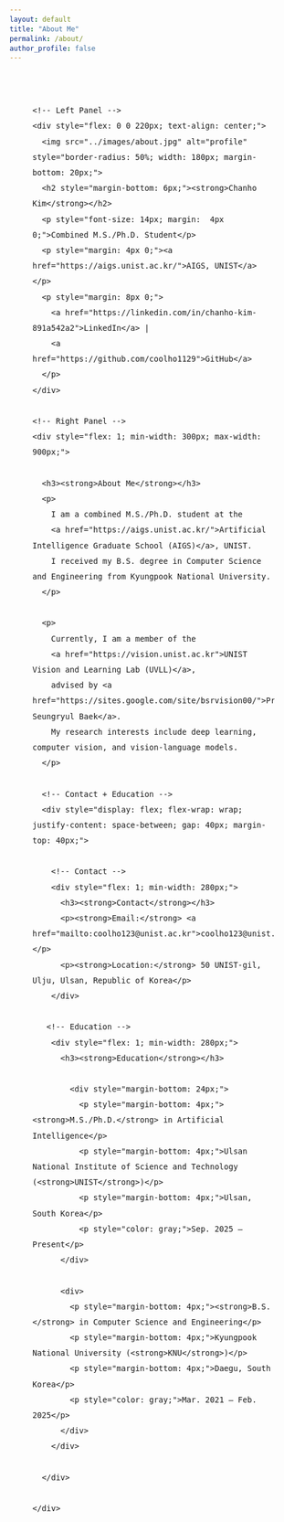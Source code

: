 ```yaml
---
layout: default
title: "About Me"
permalink: /about/
author_profile: false
---
```

<!-- Outer Wrapper to center the entire layout -->
<div style="max-width: 1000px; margin: 0 auto; padding: 40px; line-height: 1.7; font-size: 16px; font-family: sans-serif;">

  <!-- Main Flex Layout -->
  <div style="display: flex; flex-wrap: wrap; gap: 40px; align-items: flex-start;">

    <!-- Left Panel -->
    <div style="flex: 0 0 220px; text-align: center;">
      <img src="../images/about.jpg" alt="profile" style="border-radius: 50%; width: 180px; margin-bottom: 20px;">
      <h2 style="margin-bottom: 6px;"><strong>Chanho Kim</strong></h2>
      <p style="font-size: 14px; margin:  4px 0;">Combined M.S./Ph.D. Student</p>
      <p style="margin: 4px 0;"><a href="https://aigs.unist.ac.kr/">AIGS, UNIST</a></p>
      <p style="margin: 8px 0;">
        <a href="https://linkedin.com/in/chanho-kim-891a542a2">LinkedIn</a> |
        <a href="https://github.com/coolho1129">GitHub</a>
      </p>
    </div>

    <!-- Right Panel -->
    <div style="flex: 1; min-width: 300px; max-width: 900px;">

      <h3><strong>About Me</strong></h3>
      <p>
        I am a combined M.S./Ph.D. student at the
        <a href="https://aigs.unist.ac.kr/">Artificial Intelligence Graduate School (AIGS)</a>, UNIST.  
        I received my B.S. degree in Computer Science and Engineering from Kyungpook National University.
      </p>

      <p>
        Currently, I am a member of the
        <a href="https://vision.unist.ac.kr">UNIST Vision and Learning Lab (UVLL)</a>,
        advised by <a href="https://sites.google.com/site/bsrvision00/">Prof. Seungryul Baek</a>.  
        My research interests include deep learning, computer vision, and vision-language models.
      </p>

      <!-- Contact + Education -->
      <div style="display: flex; flex-wrap: wrap; justify-content: space-between; gap: 40px; margin-top: 40px;">
        
        <!-- Contact -->
        <div style="flex: 1; min-width: 280px;">
          <h3><strong>Contact</strong></h3>
          <p><strong>Email:</strong> <a href="mailto:coolho123@unist.ac.kr">coolho123@unist.ac.kr</a></p>
          <p><strong>Location:</strong> 50 UNIST-gil, Ulju, Ulsan, Republic of Korea</p>
        </div>
        
       <!-- Education -->
        <div style="flex: 1; min-width: 280px;">
          <h3><strong>Education</strong></h3>
        
            <div style="margin-bottom: 24px;">
              <p style="margin-bottom: 4px;"><strong>M.S./Ph.D.</strong> in Artificial Intelligence</p>
              <p style="margin-bottom: 4px;">Ulsan National Institute of Science and Technology (<strong>UNIST</strong>)</p>
              <p style="margin-bottom: 4px;">Ulsan, South Korea</p>
              <p style="color: gray;">Sep. 2025 – Present</p>
          </div>
          
          <div>
            <p style="margin-bottom: 4px;"><strong>B.S.</strong> in Computer Science and Engineering</p>
            <p style="margin-bottom: 4px;">Kyungpook National University (<strong>KNU</strong>)</p>
            <p style="margin-bottom: 4px;">Daegu, South Korea</p>
            <p style="color: gray;">Mar. 2021 – Feb. 2025</p>
          </div>
        </div>

      </div>

    </div>
  </div>

</div>




